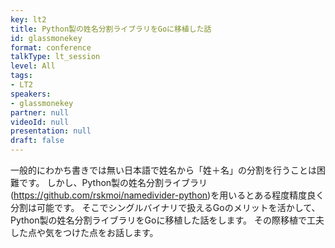 ```yaml
---
key: lt2
title: Python製の姓名分割ライブラリをGoに移植した話
id: glassmonekey
format: conference
talkType: lt_session
level: All
tags:
- LT2
speakers:
- glassmonekey
partner: null
videoId: null
presentation: null
draft: false
---
```

一般的にわかち書きでは無い日本語で姓名から「姓＋名」の分割を行うことは困難です。
しかし、Python製の姓名分割ライブラリ(https://github.com/rskmoi/namedivider-python)を用いるとある程度精度良く分割は可能です。
そこでシングルバイナリで扱えるGoのメリットを活かして、Python製の姓名分割ライブラリをGoに移植した話をします。
その際移植で工夫した点や気をつけた点をお話します。